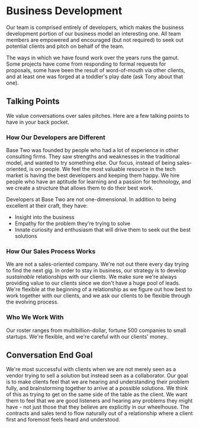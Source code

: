 # Business Development

Our team is comprised entirely of developers, which makes the business development portion of our business model an interesting one. All team members are empowered and encouraged (but not required) to seek out potential clients and pitch on behalf of the team.

The ways in which we have found work over the years runs the gamut. Some projects have come from responding to formal requests for proposals, some have been the result of word-of-mouth via other clients, and at least one was forged at a toddler's play date (ask Tony about that one).

## Talking Points

We value conversations over sales pitches. Here are a few talking points to have in your back pocket.

### How Our Developers are Different

Base Two was founded by people who had a lot of experience in other consulting firms. They saw strengths and weaknesses in the traditional model, and wanted to try something else. Our focus, instead of being sales-oriented, is on people. We feel the most valuable resource in the tech market is having the best developers and keeping them happy. We hire people who have an aptitude for learning and a passion for technology, and we create a structure that allows them to do their best work.

Developers at Base Two are not one-dimensional. In addition to being excellent at their craft, they have:

- Insight into the business
- Empathy for the problem they're trying to solve
- Innate curiosity and enthusiasm that will drive them to seek out the best solutions

### How Our Sales Process Works

We are not a sales-oriented company. We're not out there every day trying to find the next gig. In order to stay in business, our strategy is to develop _sustainable_ relationships with our clients. We make sure we're always providing value to our clients since we don't have a huge pool of leads. We're flexible at the beginning of a relationship as we figure out how best to work together with our clients, and we ask our clients to be flexible through the evolving process.

### Who We Work With

Our roster ranges from multibillion-dollar, fortune 500 companies to small startups. We're flexible, and we're careful with our clients' money.

## Conversation End Goal

We're most successful with clients when we are not merely seen as a vendor trying to sell a solution but instead seen as a collaborator. Our goal is to make clients feel that we are hearing and understanding their problem fully, and brainstorming together to arrive at a possible solutions. We think of this as trying to get on the same side of the table as the client. We want them to feel that we are good listeners and hearing any problems they might have - not just those that they believe are explicitly in our wheelhouse. The contracts and sales tend to flow naturally out of a relationship where a client first and foremost feels heard and understood.

